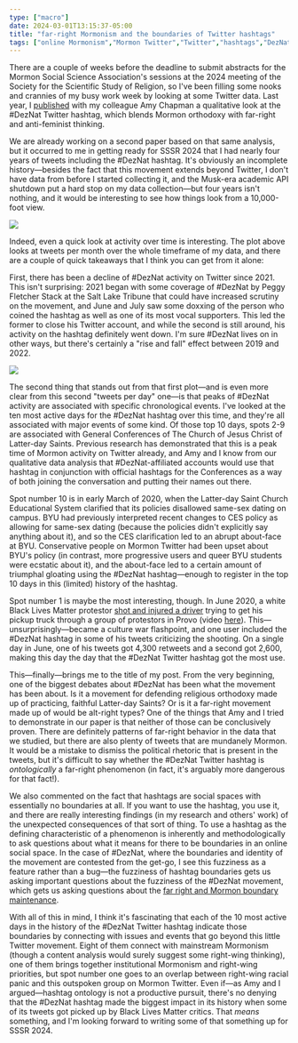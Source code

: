 ```yaml
---
type: ["macro"]
date: 2024-03-01T13:15:37-05:00
title: "far-right Mormonism and the boundaries of Twitter hashtags"
tags: ["online Mormonism","Mormon Twitter","Twitter","hashtags","DezNat","Mormon Social Science Association","SSSR","MSSA","BYU","Church Educational System","LGBTQ"]
---
```

There are a couple of weeks before the deadline to submit abstracts for the Mormon Social Science Association's sessions at the 2024 meeting of the Society for the Scientific Study of Religion, so I've been filling some nooks and crannies of my busy work week by looking at some Twitter data. Last year, I [published](https://spencergreenhalgh.com/work/far-right-and-anti-feminist-influences-on-a-mormon-twitter-hashtag/) with my colleague Amy Chapman a qualitative look at the #DezNat Twitter hashtag, which blends Mormon orthodoxy with far-right and anti-feminist thinking. 

We are already working on a second paper based on that same analysis, but it occurred to me in getting ready for SSSR 2024 that I had nearly four years of tweets including the #DezNat hashtag. It's obviously an incomplete history—besides the fact that this movement extends beyond Twitter, I don't have data from before I started collecting it, and the Musk-era academic API shutdown put a hard stop on my data collection—but four years isn't nothing, and it would be interesting to see how things look from a 10,000-foot view.

![](https://spencergreenhalgh.com/DezNat_tweets_per_month.png)

Indeed, even a quick look at activity over time is interesting. The plot above looks at tweets per month over the whole timeframe of my data, and there are a couple of quick takeaways that I think you can get from it alone: 

First, there has been a decline of #DezNat activity on Twitter since 2021. This isn't surprising: 2021 began with some coverage of #DezNat by Peggy Fletcher Stack at the Salt Lake Tribune that could have increased scrutiny on the movement, and June and July saw some doxxing of the person who coined the hashtag as well as one of its most vocal supporters. This led the former to close his Twitter account, and while the second is still around, his activity on the hashtag definitely went down. I'm sure #DezNat lives on in other ways, but there's certainly a "rise and fall" effect between 2019 and 2022.

![](https://spencergreenhalgh.com/DezNat_tweets_per_day.png)

The second thing that stands out from that first plot—and is even more clear from this second "tweets per day" one—is that peaks of #DezNat activity are associated with specific chronological events. I've looked at the ten most active days for the #DezNat hashtag over this time, and they're all associated with major events of some kind. Of those top 10 days, spots 2-9 are associated with General Conferences of The Church of Jesus Christ of Latter-day Saints. Previous research has demonstrated that this is a peak time of Mormon activity on Twitter already, and Amy and I know from our qualitative data analysis that #DezNat-affiliated accounts would use that hashtag in conjunction with official hashtags for the Conferences as a way of both joining the conversation and putting their names out there. 

Spot number 10 is in early March of 2020, when the Latter-day Saint Church Educational System clarified that its policies disallowed same-sex dating on campus. BYU had previously interpreted recent changes to CES policy as allowing for same-sex dating (because the policies didn't explicitly say anything about it), and so the CES clarification led to an abrupt about-face at BYU. Conservative people on Mormon Twitter had been upset about BYU's policy (in contrast, more progressive users and queer BYU students were ecstatic about it), and the about-face led to a certain amount of triumphal gloating using the #DezNat hashtag—enough to register in the top 10 days in this (limited) history of the hashtag.

Spot number 1 is maybe the most interesting, though. In June 2020, a white Black Lives Matter protestor [shot and injured a driver](https://www.sltrib.com/news/2021/08/30/year-after-mass/) trying to get his pickup truck through a group of protestors in Provo (video [here](https://www.youtube.com/watch?v=dP11NZ1LwZM)). This—unsurprisingly—became a culture war flashpoint, and one user included the #DezNat hashtag in some of his tweets criticizing the shooting. On a single day in June, one of his tweets got 4,300 retweets and a second got 2,600, making this day the day that the #DezNat Twitter hashtag got the most use. 

This—finally—brings me to the title of my post. From the very beginning, one of the biggest debates about #DezNat has been what the movement has been about. Is it a movement for defending religious orthodoxy made up of practicing, faithful Latter-day Saints? Or is it a far-right movement made up of would be alt-right types? One of the things that Amy and I tried to demonstrate in our paper is that neither of those can be conclusively proven. There are definitely patterns of far-right behavior in the data that we studied, but there are also plenty of tweets that are mundanely Mormon. It would be a mistake to dismiss the political rhetoric that is present in the tweets, but it's difficult to say whether the #DezNat Twitter hashtag is *ontologically* a far-right phenomenon (in fact, it's arguably more dangerous for that fact!).

We also commented on the fact that hashtags are social spaces with essentially no boundaries at all. If you want to use the hashtag, you use it, and there are really interesting findings (in my research and others' work) of the unexpected consequences of that sort of thing. To use a hashtag as the defining characteristic of a phenomenon is inherently and methodologically to ask questions about what it means for there to be boundaries in an online social space. In the case of #DezNat, where the boundaries and identity of the movement are contested from the get-go, I see this fuzziness as a feature rather than a bug—the fuzziness of hashtag boundaries gets us asking important questions about the fuzziness of the #DezNat movement, which gets us asking questions about the [far right and Mormon boundary maintenance](https://spencergreenhalgh.com/work/nov%C3%A1k-orb%C3%A1n-and-ballard-the-far-right-and-mormon-boundary-maintenance/).

With all of this in mind, I think it's fascinating that each of the 10 most active days in the history of the #DezNat Twitter hashtag indicate those boundaries by connecting with issues and events that go beyond this little Twitter movement. Eight of them connect with mainstream Mormonism (though a content analysis would surely suggest some right-wing thinking), one of them brings together institutional Mormonism and right-wing priorities, but spot number one goes to an overlap between right-wing racial panic and this outspoken group on Mormon Twitter. Even if—as Amy and I argued—hashtag ontology is not a productive pursuit, there's no denying that the #DezNat hashtag made the biggest impact in its history when some of its tweets got picked up by Black Lives Matter critics. That *means* something, and I'm looking forward to writing some of that something up for SSSR 2024.

